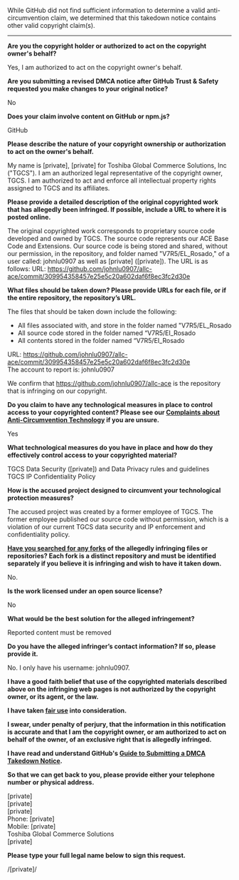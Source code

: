 While GitHub did not find sufficient information to determine a valid anti-circumvention claim, we determined that this takedown notice contains other valid copyright claim(s).

---

**Are you the copyright holder or authorized to act on the copyright owner's behalf?**

Yes, I am authorized to act on the copyright owner's behalf.

**Are you submitting a revised DMCA notice after GitHub Trust & Safety requested you make changes to your original notice?**

No

**Does your claim involve content on GitHub or npm.js?**

GitHub

**Please describe the nature of your copyright ownership or authorization to act on the owner's behalf.**

My name is [private], [private] for Toshiba Global Commerce Solutions, Inc ("TGCS"). I am an authorized legal representative of the copyright owner, TGCS. I am authorized to act and enforce all intellectual property rights assigned to TGCS and its affiliates.

**Please provide a detailed description of the original copyrighted work that has allegedly been infringed. If possible, include a URL to where it is posted online.**

The original copyrighted work corresponds to proprietary source code developed and owned by TGCS. The source code represents our ACE Base Code and Extensions. Our source code is being stored and shared, without our permission, in the repository, and folder named "V7R5/EL_Rosado," of a user called: johnlu0907 as well as [private] ([private]). The URL is as follows: URL: https://github.com/johnlu0907/allc-ace/commit/309954358457e25e5c20a602daf6f8ec3fc2d30e

**What files should be taken down? Please provide URLs for each file, or if the entire repository, the repository’s URL.**

The files that should be taken down include the following:  
- All files associated with, and store in the folder named "V7R5/EL_Rosado  
- All source code stored in the folder named “V7R5/EI_Rosado  
- All contents stored in the folder named “V7R5/EI_Rosado  

URL: https://github.com/johnlu0907/allc-ace/commit/309954358457e25e5c20a602daf6f8ec3fc2d30e  
The account to report is: johnlu0907

 We confirm that https://github.com/johnlu0907/allc-ace is the repository that is infringing on our copyright. 

**Do you claim to have any technological measures in place to control access to your copyrighted content? Please see our <a href="https://docs.github.com/articles/guide-to-submitting-a-dmca-takedown-notice#complaints-about-anti-circumvention-technology">Complaints about Anti-Circumvention Technology</a> if you are unsure.**

Yes

**What technological measures do you have in place and how do they effectively control access to your copyrighted material?**

TGCS Data Security ([private]) and Data Privacy rules and guidelines  
TGCS IP Confidentiality Policy

**How is the accused project designed to circumvent your technological protection measures?**

The accused project was created by a former employee of TGCS. The former employee published our source code without permission, which is a violation of our current TGCS data security and IP enforcement and confidentiality policy.

**<a href="https://docs.github.com/articles/dmca-takedown-policy#b-what-about-forks-or-whats-a-fork">Have you searched for any forks</a> of the allegedly infringing files or repositories? Each fork is a distinct repository and must be identified separately if you believe it is infringing and wish to have it taken down.**

No.

**Is the work licensed under an open source license?**

No

**What would be the best solution for the alleged infringement?**

Reported content must be removed

**Do you have the alleged infringer’s contact information? If so, please provide it.**

No. I only have his username: johnlu0907.

**I have a good faith belief that use of the copyrighted materials described above on the infringing web pages is not authorized by the copyright owner, or its agent, or the law.**

**I have taken <a href="https://www.lumendatabase.org/topics/22">fair use</a> into consideration.**

**I swear, under penalty of perjury, that the information in this notification is accurate and that I am the copyright owner, or am authorized to act on behalf of the owner, of an exclusive right that is allegedly infringed.**

**I have read and understand GitHub's <a href="https://docs.github.com/articles/guide-to-submitting-a-dmca-takedown-notice/">Guide to Submitting a DMCA Takedown Notice</a>.**

**So that we can get back to you, please provide either your telephone number or physical address.**

[private]  
[private]  
[private]  
Phone: [private]  
Mobile: [private]  
Toshiba Global Commerce Solutions  
[private]  

**Please type your full legal name below to sign this request.**

/[private]/
